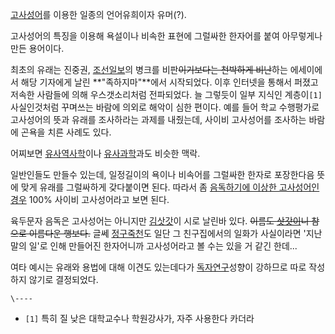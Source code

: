 [고사성어](%EA%B3%A0%EC%82%AC%EC%84%B1%EC%96%B4.md)를 이용한 일종의 언어유희이자 유머(?).

고사성어의 특징을 이용해 욕설이나 비속한 표현에 그럴싸한 한자어를 붙여 아무렇게나 만든 용어이다.

최초의 유래는 진중권, [조선일보](%EC%A1%B0%EC%84%A0%EC%9D%BC%EB%B3%B4.md)의 병크를
비판<del>이기보다는 천박하게 비난</del>하는 에세이에서 해당 기자에게 날린 **"족하지마"**에서 시작되었다. 이후 인터넷을 통해서
퍼졌고 저속한 사람들에 의해 우스갯소리처럼 전파되었다. 늘 그렇듯이 일부 지식인 계층이`[1]` 사실인것처럼 꾸며쓰는 바람에 의외로 해악이
심한 편이다. 예를 들어 학교 수행평가로 고사성어의 뜻과 유래를 조사하라는 과제를 내줬는데, 사이비 고사성어를 조사하는 바람에 곤욕을 치른
사례도 있다.

어찌보면 [유사역사학](%EC%9C%A0%EC%82%AC%EC%97%AD%EC%82%AC%ED%95%99.md)이나
[유사과학](%EC%9C%A0%EC%82%AC%EA%B3%BC%ED%95%99.md)과도 비슷한 맥락.

일반인들도 만들수 있는데, 일정길이의 욕이나 비속어를 그럴싸한 한자로 포장한다음 뜻에 맞게 유래를 그럴싸하게 갖다붙이면 된다. 따라서 좀
[음독하기에 이상한 고사성어인 경우](%EC%9C%A1%EB%91%90%EB%AC%B8%EC%9E%90.md) 100% 사이비
고사성어라고 보면 된다.

육두문자 음독은 고사성어는 아니지만 [김삿갓](%EA%B9%80%EC%82%BF%EA%B0%93.md)이 시로 날린바 있다.
<del>이름도 [삿갓이](%ED%8E%A0%EB%9D%BC%EC%B9%98%EC%98%A4.md)니 참으로 이름다운
행보다.</del> 글쎄 [정구죽천](%EC%A0%95%EA%B5%AC%EC%A3%BD%EC%B2%9C.md)도 일단 그 친구집에서의
일화가 사실이라면 '지난말의 일'로 인해 만들어진 한자어니까 고사성어라고 볼 수는 있을 거 같긴 한데...

여타 예시는 유래와 용법에 대해 이견도 있는데다가
[독자연구](%EB%8F%85%EC%9E%90%EC%97%B0%EA%B5%AC.md)성향이 강하므로 따로 작성하지 않기로 결정되었다.

`\----`

  * `[1]` 특히 질 낮은 대학교수나 학원강사가, 자주 사용한다 카더라

